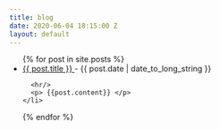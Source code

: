 ```yaml
---
title: blog
date: 2020-06-04 18:15:00 Z
layout: default
---
```


<ul>
  {% for post in site.posts %}
    <li>
      <a href="{{ post.url }}">
        {{ post.title }}
      </a>
      - <time datetime="{{ post.date | date: "%Y-%m-%d" }}">{{ post.date | date_to_long_string }}</time>

      <hr/>
      <p> {{post.content}} </p>
    </li>
  {% endfor %}
</ul>
